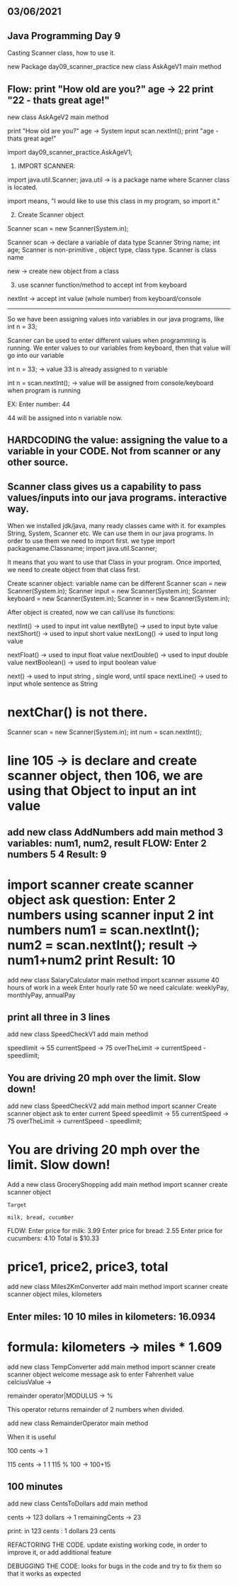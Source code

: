 
03/06/2021
----------

Java Programming Day 9
----------------------

Casting
Scanner class, how to use it.

new Package day09_scanner_practice
new class AskAgeV1
main method

Flow:
print "How old are you?"
age -> 22
print "22 - thats great age!"
----------------------------------
new class AskAgeV2
main method

print "How old are you?"
age -> System input scan.nextInt();
print "age - thats great age!"

import day09_scanner_practice.AskAgeV1;
1) IMPORT SCANNER:

import java.util.Scanner;
java.util -> is a package name where Scanner class is located.

import means, "I would like to use this class in my program, so import it."

2) Create Scanner object

Scanner scan = new Scanner(System.in);

Scanner scan -> declare a variable of data type Scanner
String name;
int age;
Scanner is non-primitive , object type, class type.
Scanner is class name

new -> create new object from a class

3) use scanner function/method to accept int from keyboard

nextInt -> accept int value (whole number) from keyboard/console

---------------------

So we have been assigning values into variables in our java programs, like int n = 33;

Scanner can be used to enter different values when programming is running. We enter values to our variables from keyboard, then that value will go into our variable

int n = 33; -> value 33 is already assigned to n variable

int n = scan.nextInt(); -> value will be assigned from console/keyboard when program is running

EX:
Enter number:
44

44 will be assigned into n variable now.

HARDCODING the value: assigning the value to a variable in your CODE.
Not from scanner or any other source.
----------------------

Scanner class gives us a capability to pass values/inputs into our java programs. interactive way.
----------------------------------

When we installed jdk/java, many ready classes came with it. for examples String, System, Scanner etc. We can use them in our java programs.
In order to use them we need to import first.
we type import packagename.Classname;
import java.util.Scanner;

It means that you want to use that Class in your program.
Once imported, we need to create object from that class first.

Create scanner object: variable name can be different
Scanner scan = new Scanner(System.in);
Scanner input = new Scanner(System.in);
Scanner keyboard = new Scanner(System.in);
Scanner in = new Scanner(System.in);

After object is created, now we can call/use its functions:

nextInt() -> used to input int value
nextByte() -> used to input byte value
nextShort() -> used to input short value
nextLong() -> used to input long value

nextFloat() -> used to input float value
nextDouble() -> used to input double value
nextBoolean() -> used to input boolean value

next() -> used to input string , single word, until space
nextLine() -> used to input whole sentence as String

nextChar() is not there.
=========================================
Scanner scan = new Scanner(System.in);
int num = scan.nextInt();

line 105 -> is declare and create scanner object,
then 106, we are using that Object to input an int value
=========================================

add new class AddNumbers
add main method
3 variables: num1, num2, result
FLOW:
Enter 2 numbers
5
4
Result: 9
--------------------------------
import scanner
create scanner object
ask question: Enter 2 numbers
using scanner input 2 int numbers
num1 = scan.nextInt();
num2 = scan.nextInt();
result -> num1+num2
print Result: 10
==================================

add new class SalaryCalculator
main method
import scanner
assume 40 hours of work in a week
Enter hourly rate
50
we need calculate: weeklyPay, monthlyPay, annualPay

print all three in 3 lines
--------------------------------

add new class SpeedCheckV1
add main method

speedlimit -> 55
currentSpeed -> 75
overTheLimit -> currentSpeed - speedlimit;

You are driving 20 mph over the limit. Slow down!
---------
add new class SpeedCheckV2
add main method
import scanner
Create scanner object
ask to enter current Speed
speedlimit -> 55
currentSpeed -> 75
overTheLimit -> currentSpeed - speedlimit;

You are driving 20 mph over the limit. Slow down!
============================

Add a new class GroceryShopping
add main method
import scanner
create scanner object

	Target

	milk, bread, cucumber

FLOW:
Enter price for milk:
3.99
Enter price for bread:
2.55
Enter price for cucumbers:
4.10
Total is $10.33

price1, price2, price3, total
=================================

add new class Miles2KmConverter
add main method
import scanner
create scanner object
miles, kilometers

Enter miles:
10
10 miles in kilometers: 16.0934
---------
formula:
kilometers -> miles * 1.609
============================

add new class TempConverter
add main method
import scanner
create scanner object
welcome message
ask to enter Fahrenheit value
celciusValue ->

remainder operator|MODULUS -> %

This operator returns remainder of 2 numbers when divided.

add new class RemainderOperator
main method

When it is useful

100 cents -> 1

115 cents -> 1
1
115 % 100 -> 100+15


100 minutes
---------------------------

add new class CentsToDollars
add main method

cents -> 123
dollars -> 1
remainingCents -> 23

print:
in 123 cents : 1 dollars 23 cents

REFACTORING THE CODE.
update existing working code, in order to improve it, or add additional feature

DEBUGGING THE CODE:
looks for bugs in the code and try to fix them so that it works as expected
